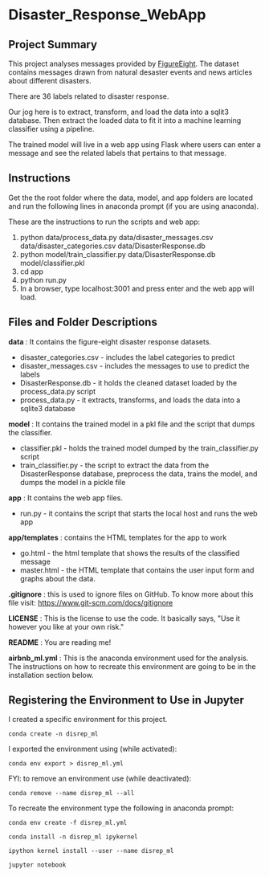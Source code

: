 # Disaster_Response_WebApp

## Project Summary
This project analyses messages provided by [FigureEight](https://www.figure-eight.com/). The dataset contains messages drawn from natural desaster events and news articles about different disasters.

There are 36 labels related to disaster response.

Our jog here is to extract, transform, and load the data into a sqlit3 database. Then extract the loaded data to fit it into a machine learning classifier using a pipeline.

The trained model will live in a web app using Flask where users can enter a message and see the related labels that pertains to that message.

## Instructions
Get the the root folder where the data, model, and app folders are located and run the following lines in anaconda prompt (if you are using anaconda).

These are the instructions to run the scripts and web app:
1. python data/process_data.py data/disaster_messages.csv data/disaster_categories.csv data/DisasterResponse.db
1. python model/train_classifier.py data/DisasterResponse.db model/classifier.pkl
1. cd app 
1. python run.py
1. In a browser, type localhost:3001 and press enter and the web app will load.


## Files and Folder Descriptions

**data** : It contains the figure-eight disaster response datasets.
* disaster_categories.csv - includes the label categories to predict 
* disaster_messages.csv - includes the messages to use to predict the labels
* DisasterResponse.db - it holds the cleaned dataset loaded by the process_data.py script
* process_data.py - it extracts, transforms, and loads the data into a sqlite3 database

**model** : It contains the trained model in a pkl file and the script that dumps the classifier.
* classifier.pkl - holds the trained model dumped by the train_classifier.py script
* train_classifier.py - the script to extract the data from the DisasterResponse database, preprocess the data, trains the model, and dumps the model in a pickle file

**app** : It contains the web app files.
* run.py - it contains the script that starts the local host and runs the web app

**app/templates** : contains the HTML templates for the app to work
* go.html - the html template that shows the results of the classified message
* master.html - the HTML template that contains the user input form and graphs about the data.

**.gitignore** : this is used to ignore files on GitHub. To know more about this file visit: https://www.git-scm.com/docs/gitignore

**LICENSE** : This is the license to use the code. It basically says, "Use it however you like at your own risk."

**README** : You are reading me!

**airbnb_ml.yml** : This is the anaconda environment used for the analysis. The instructions on how to recreate this environment are going to be in the installation section below.


## Registering the Environment to Use in Jupyter
I created a specific environment for this project.
```
conda create -n disrep_ml
```
I exported the environment using (while activated):

```
conda env export > disrep_ml.yml
```
FYI: to remove an environment use (while deactivated):

```
conda remove --name disrep_ml --all
```
To recreate the environment type the following in anaconda prompt:

```
conda env create -f disrep_ml.yml

conda install -n disrep_ml ipykernel

ipython kernel install --user --name disrep_ml

jupyter notebook
```